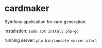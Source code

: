 cardmaker
=========

Symfony application for card generation.

installation: `sudo apt install php-gd`

running server: `php bin/console server:start`
